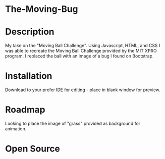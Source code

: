 # The-Moving-Bug
# Description
My take on the "Moving Ball Challenge". Using Javascript, HTML, and CSS I was able to recreate the Moving Ball Challenge provided by the MIT XPRO program. I replaced the ball with an image of a bug I found on Bootstrap.
# Installation
Download to your prefer IDE for editing - place in blank window for preview.
# Roadmap
Looking to place the image of "grass" provided as background for animation.
# Open Source
